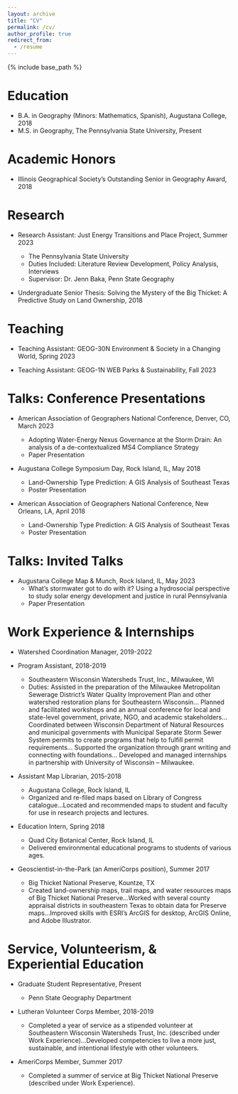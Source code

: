 ```yaml
---
layout: archive
title: "CV"
permalink: /cv/
author_profile: true
redirect_from:
  - /resume
---
```


{% include base_path %}

Education
======
* B.A. in Geography (Minors: Mathematics, Spanish), Augustana College, 2018
* M.S. in Geography, The Pennsylvania State University, Present

Academic Honors
======
* Illinois Geographical Society’s Outstanding Senior in Geography Award, 2018
  
Research
======
* Research Assistant: Just Energy Transitions and Place Project, Summer 2023
	* The Pennsylvania State University
	* Duties Included: Literature Review Development, Policy Analysis, Interviews
	* Supervisor: Dr. Jenn Baka, Penn State Geography

* Undergraduate Senior Thesis: Solving the Mystery of the Big Thicket: A Predictive Study on Land Ownership, 2018

Teaching
======
* Teaching Assistant: GEOG-30N Environment & Society in a Changing World, Spring 2023

* Teaching Assistant: GEOG-1N WEB Parks & Sustainability, Fall 2023
  
Talks: Conference Presentations
======
* American Association of Geographers National Conference, Denver, CO, March 2023
	* Adopting Water-Energy Nexus Governance at the Storm Drain: An analysis of a de-contextualized MS4 Compliance Strategy
	* Paper Presentation

* Augustana College Symposium Day, Rock Island, IL, May 2018
	* Land-Ownership Type Prediction: A GIS Analysis of Southeast Texas 
	* Poster Presentation
	
* American Association of Geographers National Conference, New Orleans, LA, April 2018
	* Land-Ownership Type Prediction: A GIS Analysis of Southeast Texas 
	* Poster Presentation
  
Talks: Invited Talks
======
* Augustana College Map & Munch, Rock Island, IL, May 2023
	* What’s stormwater got to do with it? Using a hydrosocial perspective to study solar energy development and justice in rural Pennsylvania
	* Paper Presentation
  
Work Experience & Internships
======
* Watershed Coordination Manager, 2019-2022
* Program Assistant, 2018-2019
	* Southeastern Wisconsin Watersheds Trust, Inc., Milwaukee, WI
	* Duties: Assisted in the preparation of the Milwaukee Metropolitan Sewerage District’s Water Quality Improvement Plan and other watershed restoration plans for Southeastern Wisconsin… Planned and facilitated workshops and an annual conference for local and state-level government, private, NGO, and academic stakeholders… Coordinated between Wisconsin Department of Natural Resources and municipal governments with Municipal Separate Storm Sewer System permits to create programs that help to fulfill permit requirements… Supported the organization through grant writing and connecting with foundations… Developed and managed internships in partnership with University of Wisconsin – Milwaukee.

* Assistant Map Librarian, 2015-2018
	* Augustana College, Rock Island, IL
	* Organized and re-filed maps based on Library of Congress catalogue…Located and recommended maps to student and faculty for use in research projects and lectures.
	
* Education Intern, Spring 2018
	* Quad City Botanical Center, Rock Island, IL
	* Delivered environmental educational programs to students of various ages.
	
* Geoscientist-in-the-Park (an AmeriCorps position), Summer 2017
	* Big Thicket National Preserve, Kountze, TX
	* Created land-ownership maps, trail maps, and water resources maps of Big Thicket National Preserve…Worked with several county appraisal districts in southeastern Texas to obtain data for Preserve maps…Improved skills with ESRI’s ArcGIS for desktop, ArcGIS Online, and Adobe Illustrator.
	
Service, Volunteerism, & Experiential Education
======
* Graduate Student Representative, Present
	* Penn State Geography Department

* Lutheran Volunteer Corps Member, 2018-2019
	* Completed a year of service as a stipended volunteer at Southeastern Wisconsin Watersheds Trust, Inc. (described under Work Experience)…Developed competencies to live a more just, sustainable, and intentional lifestyle with other volunteers.

* AmeriCorps Member, Summer 2017
	* Completed a summer of service at Big Thicket National Preserve (described under Work Experience).